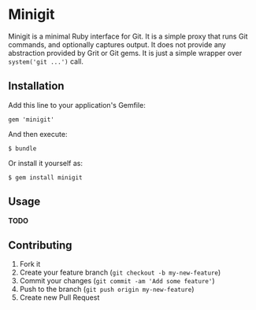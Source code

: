 # Minigit

Minigit is a minimal Ruby interface for Git. It is a simple proxy that
runs Git commands, and optionally captures output. It does not provide
any abstraction provided by Grit or Git gems. It is just a simple
wrapper over `system('git ...')` call.

## Installation

Add this line to your application's Gemfile:

    gem 'minigit'

And then execute:

    $ bundle

Or install it yourself as:

    $ gem install minigit

## Usage

**TODO**

## Contributing

1. Fork it
2. Create your feature branch (`git checkout -b my-new-feature`)
3. Commit your changes (`git commit -am 'Add some feature'`)
4. Push to the branch (`git push origin my-new-feature`)
5. Create new Pull Request
